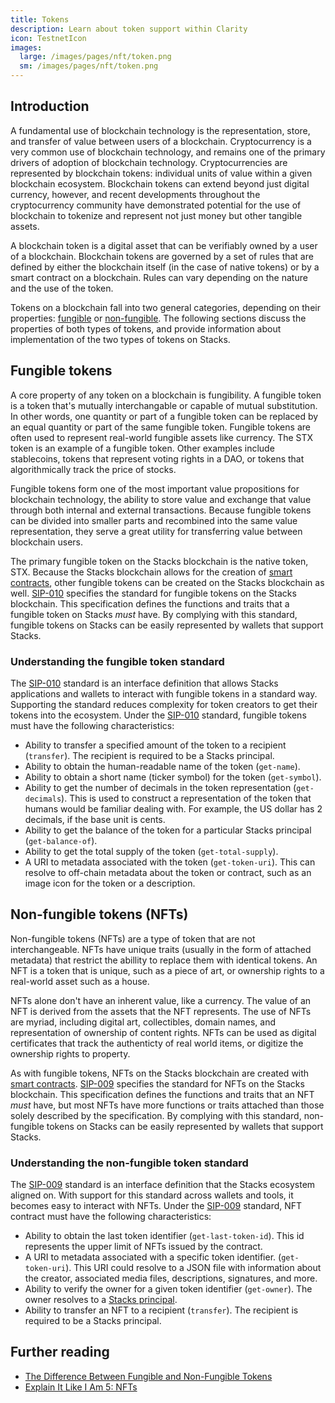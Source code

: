 ```yaml
---
title: Tokens
description: Learn about token support within Clarity
icon: TestnetIcon
images:
  large: /images/pages/nft/token.png
  sm: /images/pages/nft/token.png
---
```


## Introduction

A fundamental use of blockchain technology is the representation, store, and transfer of value between users of a
blockchain. Cryptocurrency is a very common use of blockchain technology, and remains one of the primary drivers
of adoption of blockchain technology. Cryptocurrencies are represented by blockchain tokens: individual units of
value within a given blockchain ecosystem. Blockchain tokens can extend beyond just digital currency, however, and
recent developments throughout the cryptocurrency community have demonstrated potential for the use of blockchain to
tokenize and represent not just money but other tangible assets.

A blockchain token is a digital asset that can be verifiably owned by a user of a blockchain. Blockchain tokens are
governed by a set of rules that are defined by either the blockchain itself (in the case of native tokens) or by a
smart contract on a blockchain. Rules can vary depending on the nature and the use of the token.

Tokens on a blockchain fall into two general categories, depending on their properties: [fungible][] or
[non-fungible][]. The following sections discuss the properties of both types of tokens, and provide information about
implementation of the two types of tokens on Stacks.

## Fungible tokens

A core property of any token on a blockchain is fungibility. A fungible token is a token that's mutually interchangable
or capable of mutual substitution. In other words, one quantity or part of a fungible token can be replaced by an
equal quantity or part of the same fungible token. Fungible tokens are often used to represent real-world fungible
assets like currency. The STX token is an example of a fungible token. Other examples include stablecoins, tokens that
represent voting rights in a DAO, or tokens that algorithmically track the price of stocks.

Fungible tokens form one of the most important value propositions for blockchain technology, the ability to store value
and exchange that value through both internal and external transactions. Because fungible tokens can be divided into
smaller parts and recombined into the same value representation, they serve a great utility for transferring value
between blockchain users.

The primary fungible token on the Stacks blockchain is the native token, STX. Because the Stacks blockchain allows for
the creation of [smart contracts][], other fungible tokens can be created on the Stacks blockchain as well. [SIP-010][]
specifies the standard for fungible tokens on the Stacks blockchain. This specification defines the functions and traits
that a fungible token on Stacks _must_ have. By complying with this standard, fungible tokens on Stacks can be easily
represented by wallets that support Stacks.

### Understanding the fungible token standard

The [SIP-010][] standard is an interface definition that allows Stacks applications and wallets to interact with
fungible tokens in a standard way. Supporting the standard reduces complexity for token creators to get their tokens
into the ecosystem. Under the [SIP-010][] standard, fungible tokens must have the following characteristics:

- Ability to transfer a specified amount of the token to a recipient (`transfer`). The recipient is required to be a
  Stacks principal.
- Ability to obtain the human-readable name of the token (`get-name`).
- Ability to obtain a short name (ticker symbol) for the token (`get-symbol`).
- Ability to get the number of decimals in the token representation (`get-decimals`). This is used to construct a
  representation of the token that humans would be familiar dealing with. For example, the US dollar has 2 decimals, if
  the base unit is cents.
- Ability to get the balance of the token for a particular Stacks principal (`get-balance-of`).
- Ability to get the total supply of the token (`get-total-supply`).
- A URI to metadata associated with the token (`get-token-uri`). This can resolve to off-chain metadata about the
  token or contract, such as an image icon for the token or a description.

## Non-fungible tokens (NFTs)

Non-fungible tokens (NFTs) are a type of token that are not interchangeable. NFTs have unique traits (usually in the
form of attached metadata) that restrict the abillity to replace them with identical tokens. An NFT is a token that is
unique, such as a piece of art, or ownership rights to a real-world asset such as a house.

NFTs alone don't have an inherent value, like a currency. The value of an NFT is derived from the assets that the NFT
represents. The use of NFTs are myriad, including digital art, collectibles, domain names, and representation of
ownership of content rights. NFTs can be used as digital certificates that track the authenticty of real world items, or
digitize the ownership rights to property.

As with fungible tokens, NFTs on the Stacks blockchain are created with [smart contracts][]. [SIP-009][] specifies the
standard for NFTs on the Stacks blockchain. This specification defines the functions and traits that an NFT _must_ have,
but most NFTs have more functions or traits attached than those solely described by the specification. By complying with
this standard, non-fungible tokens on Stacks can be easily represented by wallets that support Stacks.

### Understanding the non-fungible token standard

The [SIP-009][] standard is an interface definition that the Stacks ecosystem
aligned on. With support for this standard across wallets and tools, it becomes easy to interact with NFTs. Under the
[SIP-009][] standard, NFT contract must have the following characteristics:

- Ability to obtain the last token identifier (`get-last-token-id`). This id represents the upper limit of NFTs issued
  by the contract.
- A URI to metadata associated with a specific token identifier. (`get-token-uri`). This URI could resolve to a JSON
  file with information about the creator, associated media files, descriptions, signatures, and more.
- Ability to verify the owner for a given token identifier (`get-owner`). The owner resolves to a
  [Stacks principal](/write-smart-contracts/principals).
- Ability to transfer an NFT to a recipient (`transfer`). The recipient is required to be a Stacks principal.

## Further reading

- [The Difference Between Fungible and Non-Fungible Tokens](https://101blockchains.com/fungible-vs-non-fungible-tokens/)
- [Explain It Like I Am 5: NFTs](https://messari.io/article/explain-it-like-i-am-5-nfts)

[fungible]: #fungible-tokens
[non-fungible]: #non-fungible-tokens-nfts
[smart contracts]: /write-smart-contracts/overview
[sip-010]: https://github.com/stacksgov/sips/blob/main/sips/sip-010/sip-010-fungible-token-standard.md
[sip-009]: https://github.com/stacksgov/sips/blob/main/sips/sip-009/sip-009-nft-standard.md
